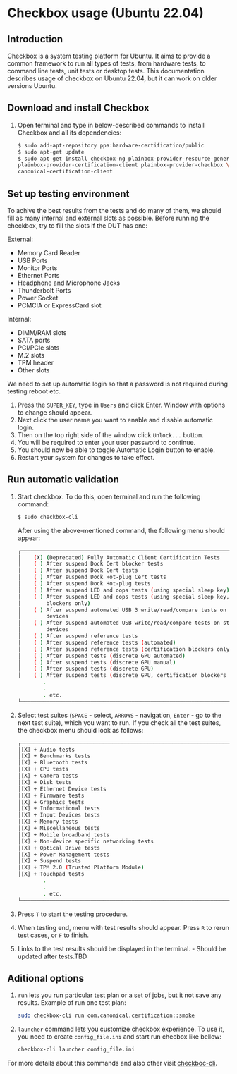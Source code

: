 # Checkbox usage (Ubuntu 22.04)

## Introduction

Checkbox is a system testing platform for Ubuntu. It aims to provide a common
framework to run all types of tests, from hardware tests, to command line tests,
unit tests or desktop tests. This documentation describes usage of checkbox on
Ubuntu 22.04, but it can work on older versions Ubuntu.

## Download and install Checkbox

1. Open terminal and type in below-described commands to install Checkbox and
all its dependencies:

    ```bash
    $ sudo add-apt-repository ppa:hardware-certification/public
    $ sudo apt-get update
    $ sudo apt-get install checkbox-ng plainbox-provider-resource-generic \
    plainbox-provider-certification-client plainbox-provider-checkbox \
    canonical-certification-client
    ```

## Set up testing environment

To achive the best results from the tests and do many of them, we should fill as
many internal and external slots as possible. Before running the checkbox, try
to fill the slots if the DUT has one:

External:
* Memory Card Reader
* USB Ports
* Monitor Ports
* Ethernet Ports
* Headphone and Microphone Jacks
* Thunderbolt Ports
* Power Socket
* PCMCIA or ExpressCard slot 

Internal:
* DIMM/RAM slots
* SATA ports
* PCI/PCIe slots
* M.2 slots
* TPM header
* Other slots

We need to set up automatic login so that a password is not required during
testing reboot etc.
1. Press the `SUPER_KEY`, type in `Users` and click Enter. Window with options to
change should appear.
1. Next click the user name you want to enable and disable automatic login.
1. Then on the top right side of the window click `Unlock...` button.
1. You will be required to enter your user password to continue.
1. You should now be able to toggle Automatic Login button to enable.
1. Restart your system for changes to take effect.

## Run automatic validation

1. Start checkbox. To do this, open terminal and run the following command:

    ```bash
    $ sudo checkbox-cli
    ```

    After using the above-mentioned command, the following menu should appear:

    ```bash
    ┌──────────────────────────────────────────────────────────────────────────────┐
    │    (X) (Deprecated) Fully Automatic Client Certification Tests               │
    │    ( ) After suspend Dock Cert blocker tests                                 │
    │    ( ) After suspend Dock Cert tests                                         │
    │    ( ) After suspend Dock Hot-plug Cert tests                                │
    │    ( ) After suspend Dock Hot-plug tests                                     │
    │    ( ) After suspend LED and oops tests (using special sleep key)            │
    │    ( ) After suspend LED and oops tests (using special sleep key, cert.      │
    │        blockers only)                                                        │
    │    ( ) After suspend automated USB 3 write/read/compare tests on storage     │
    │        devices                                                               │
    │    ( ) After suspend automated USB write/read/compare tests on storage       │
    │        devices                                                               │
    │    ( ) After suspend reference tests                                         │
    │    ( ) After suspend reference tests (automated)                             │
    │    ( ) After suspend reference tests (certification blockers only)           │
    │    ( ) After suspend tests (discrete GPU automated)                          │
    │    ( ) After suspend tests (discrete GPU manual)                             │
    │    ( ) After suspend tests (discrete GPU)                                    │
    │    ( ) After suspend tests (discrete GPU, certification blockers only)       |
            .
            .
            . etc.
    └──────────────────────────────────────────────────────────────────────────────┘
    ```

1. Select test suites (`SPACE` - select, `ARROWS` - navigation, `Enter` -
go to the next test suite), which you want to run. If you check all the test
suites, the checkbox menu should look as follows:

    ```bash
    ┌──────────────────────────────────────────────────────────────────────────────┐
    │[X] + Audio tests                                                             │
    │[X] + Benchmarks tests                                                        │
    │[X] + Bluetooth tests                                                         │
    │[X] + CPU tests                                                               │
    │[X] + Camera tests                                                            │
    │[X] + Disk tests                                                              │
    │[X] + Ethernet Device tests                                                   │
    │[X] + Firmware tests                                                          │
    │[X] + Graphics tests                                                          │
    │[X] + Informational tests                                                     │
    │[X] + Input Devices tests                                                     │
    │[X] + Memory tests                                                            │
    │[X] + Miscellaneous tests                                                     │
    │[X] + Mobile broadband tests                                                  │
    │[X] + Non-device specific networking tests                                    │
    │[X] + Optical Drive tests                                                     │
    │[X] + Power Management tests                                                  │
    │[X] + Suspend tests                                                           │
    │[X] + TPM 2.0 (Trusted Platform Module)                                       │
    │[X] + Touchpad tests                                                          │
            .
            .
            . etc.
    └──────────────────────────────────────────────────────────────────────────────┘
    ```

1. Press `T` to start the testing procedure.

1. When testing end, menu with test results should appear. Press `R` to rerun
test cases, or `F` to finish.

1. Links to the test results should be displayed in the terminal. - Should be
updated after tests.TBD

## Aditional options

1. `run` lets you run particular test plan or a set of jobs, but it not save any
   results. Example of run one test plan:

    ```bash
    sudo checkbox-cli run com.canonical.certification::smoke
    ```

2. `launcher` command lets you customize checkbox experience. To use it, you
   need to create `config_file.ini` and start run checbox like bellow:

    ```bash
    checkbox-cli launcher config_file.ini
    ```

For more details about this commands and also other visit
[checkboc-cli](https://checkbox.readthedocs.io/en/latest/using.html#).
